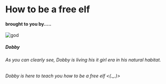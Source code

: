 # How to be a free elf

#### brought to you by.....

![god](https://encrypted-tbn0.gstatic.com/images?q=tbn:ANd9GcT-HcOuufSJAKcXDdUYJq3Ns0q07pXNMnDsiA&s)

##### Dobby 

###### As you can clearly see, Dobby is living his it girl era in his natural habitat. 



###### Dobby is here to teach you how to be a free elf <(._.)>








